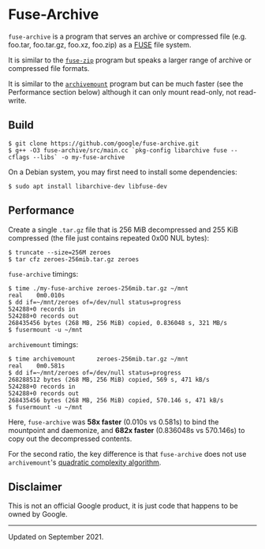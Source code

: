 # Fuse-Archive

`fuse-archive` is a program that serves an archive or compressed file (e.g.
foo.tar, foo.tar.gz, foo.xz, foo.zip) as a
[FUSE](https://en.wikipedia.org/wiki/Filesystem_in_Userspace) file system.

It is similar to the [`fuse-zip`](https://bitbucket.org/agalanin/fuse-zip)
program but speaks a larger range of archive or compressed file formats.

It is similar to the
[`archivemount`](https://github.com/cybernoid/archivemount) program but can be
much faster (see the Performance section below) although it can only mount
read-only, not read-write.


## Build

    $ git clone https://github.com/google/fuse-archive.git
    $ g++ -O3 fuse-archive/src/main.cc `pkg-config libarchive fuse --cflags --libs` -o my-fuse-archive

On a Debian system, you may first need to install some dependencies:

    $ sudo apt install libarchive-dev libfuse-dev


## Performance

Create a single `.tar.gz` file that is 256 MiB decompressed and 255 KiB
compressed (the file just contains repeated 0x00 NUL bytes):

    $ truncate --size=256M zeroes
    $ tar cfz zeroes-256mib.tar.gz zeroes

`fuse-archive` timings:

    $ time ./my-fuse-archive zeroes-256mib.tar.gz ~/mnt
    real    0m0.010s
    $ dd if=~/mnt/zeroes of=/dev/null status=progress
    524288+0 records in
    524288+0 records out
    268435456 bytes (268 MB, 256 MiB) copied, 0.836048 s, 321 MB/s
    $ fusermount -u ~/mnt

`archivemount` timings:

    $ time archivemount      zeroes-256mib.tar.gz ~/mnt
    real    0m0.581s
    $ dd if=~/mnt/zeroes of=/dev/null status=progress
    268288512 bytes (268 MB, 256 MiB) copied, 569 s, 471 kB/s
    524288+0 records in
    524288+0 records out
    268435456 bytes (268 MB, 256 MiB) copied, 570.146 s, 471 kB/s
    $ fusermount -u ~/mnt

Here, `fuse-archive` was **58x faster** (0.010s vs 0.581s) to bind the
mountpoint and daemonize, and **682x faster** (0.836048s vs 570.146s) to copy
out the decompressed contents.

For the second ratio, the key difference is that `fuse-archive` does not use
`archivemount`'s [quadratic complexity
algorithm](https://github.com/cybernoid/archivemount/issues/21).


## Disclaimer

This is not an official Google product, it is just code that happens to be
owned by Google.


---

Updated on September 2021.
